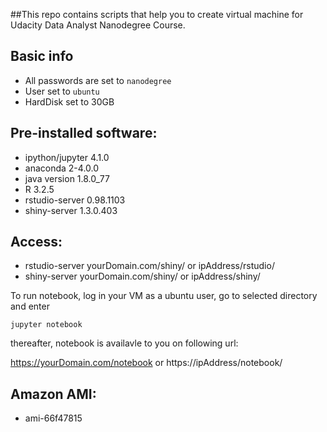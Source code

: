 ##This repo contains scripts that help you to create virtual machine for Udacity Data Analyst Nanodegree Course.

Basic info
------------
* All passwords are set to `nanodegree`
* User set to `ubuntu`
* HardDisk set to 30GB

Pre-installed software:
------------
* ipython/jupyter 4.1.0
* anaconda 2-4.0.0
* java version 1.8.0_77
* R 3.2.5
* rstudio-server 0.98.1103
* shiny-server 1.3.0.403


Access:
------------
* rstudio-server yourDomain.com/shiny/ or ipAddress/rstudio/
* shiny-server yourDomain.com/shiny/ or ipAddress/shiny/

To run notebook, log in your VM as a ubuntu user, go to selected directory and enter

`jupyter notebook`

thereafter, notebook is availavle to you on following url:

https://yourDomain.com/notebook or https://ipAddress/notebook/

Amazon AMI:
-------------
* ami-66f47815

